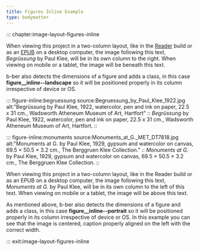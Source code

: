 ```yaml
---
title: Figures Inline Example
type: bodymatter
---
```


::: chapter:image-layout-figures-inline

When viewing this project in a two-column layout, like in the [Reader](https://github.com/triplecanopy/b-ber/wiki/Output-formats#reader) build or as an [EPUB](https://github.com/triplecanopy/b-ber/wiki/Output-formats#epub) on a desktop computer, the image following this text, *Begrüssung* by Paul Klee, will be in its own column to the right. When viewing on mobile or a tablet, the image will be beneath this text.

b-ber also detects the dimensions of a figure and adds a class, in this case **figure__inline--landscape** so it will be positioned properly in its column irrespective of device or OS.

::: figure-inline:begruessung source:Begruessung_by_Paul_Klee_1922.jpg alt:"Begrüssung by Paul Klee, 1922, watercolor, pen and ink on paper, 22.5 x 31 cm., Wadsworth Atheneum Museum of Art, Hartfort"
:: *Begrüssung* by Paul Klee, 1922, watercolor, pen and ink on paper, 22.5 x 31 cm., Wadsworth Atheneum Museum of Art, Hartfort.
::

::: figure-inline:monuments source:Monuments_at_G._MET_DT7818.jpg alt:"Monuments at G. by Paul Klee, 1929, gypsum and watercolor on canvas, 69.5 × 50.5 × 3.2 cm., The Berggruen Klee Collection."
:: *Monuments at G.* by Paul Klee, 1929, gypsum and watercolor on canvas, 69.5 × 50.5 × 3.2 cm., The Berggruen Klee Collection.
::

When viewing this project in a two-column layout, like in the Reader build or as an EPUB on a desktop computer, the image following this text, *Monuments at G.* by Paul Klee, will be in its own column to the left of this text. When viewing on mobile or a tablet, the image will be above this text.

As mentioned above, b-ber also detects the dimensions of a figure and adds a class, in this case **figure__inline--portrait** so it will be positioned properly in its column irrespective of device or OS. In this example you can see that the image is centered, caption properly aligned on the left with the correct width.

::: exit:image-layout-figures-inline
